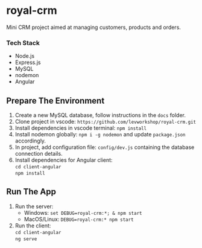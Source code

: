 # royal-crm

Mini CRM project aimed at managing customers, products and orders.

### Tech Stack

- Node.js
- Express.js
- MySQL
- nodemon
- Angular

## Prepare The Environment

1. Create a new MySQL database, follow instructions in the `docs` folder.
2. Clone project in vscode: `https://github.com/levworkshop/royal-crm.git`
3. Install dependencies in vscode terminal: `npm install`
4. Install nodemon globally: `npm i -g nodemon` and update `package.json` accordingly.
5. In project, add configuration file: `config/dev.js` containing the database connection details.
6. Install dependencies for Angular client:  
   `cd client-angular`  
   `npm install`

## Run The App

1. Run the server:
   - Windows: `set DEBUG=royal-crm:*; & npm start`
   - MacOS/Linux: `DEBUG=royal-crm:* npm start`
2. Run the client:  
   `cd client-angular`  
   `ng serve`

